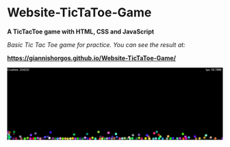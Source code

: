# Website-TicTaToe-Game
**A TicTacToe game with HTML, CSS and JavaScript**

*Basic Tic Tac Toe game for practice. You can see the result at:*

**https://giannishorgos.github.io/Website-TicTaToe-Game/**

![alt text](https://github.com/giannishorgos/SFML-Gravity-Simulation/blob/master/Screenshot%20from%202020-11-28%2013-02-11.png?raw=true)

